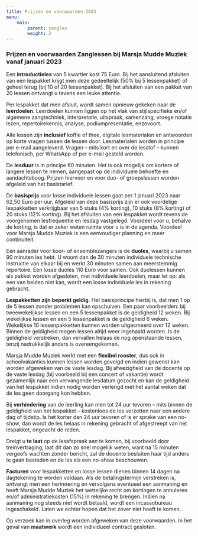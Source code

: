 ```yaml
---
title: Prijzen en voorwaarden 2023
menu:
    main:
        parent: zangles
        weight: 2
---
```

### Prijzen en voorwaarden Zanglessen bij Marsja Mudde Muziek vanaf januari 2023

Een **introductieles** van 5 kwartier kost 75 Euro. Bij het aansluitend afsluiten van een lespakket krijgt men deze gedeeltelijk (50% bij 5 lessenpakket) of geheel terug (bij 10 of 20 lessenpakket). Bij het afsluiten van een pakket van 20 lessen ontvangt u tevens een leuke attentie.

Per lespakket dat men afsluit, wordt samen opnieuw gekeken naar de **leerdoelen**. Leerdoelen kunnen liggen op het vlak van stijlspecifieke en/of algemene zangtechniek, interpretatie, uitspraak, samenzang, vroege notatie lezen, repertoirekennis, analyse, podiumpresentatie, enzovoort.

Alle lessen zijn **inclusief** koffie of thee, digitale lesmaterialen en antwoorden op korte vragen tussen de lessen door. Lesmaterialen worden in principe per e-mail aangeleverd. Vragen – mits kort en over de lesstof – kunnen telefonisch, per WhatsApp of per e-mail gesteld worden. 

De **lesduur** is in principe 60 minuten. Het is ook mogelijk om kortere of langere lessen te nemen, aangepast op de individuele behoefte en aandachtsboog. Prijzen hiervoor en voor duo- of groepslessen worden afgeleid van het basistarief. 

De **basisprijs** voor losse individuele lessen gaat per 1 januari 2023 naar 62,50 Euro per uur. Afgeleid van deze basisprijs zijn er ook voordelige lespakketten verkrijgbaar van 5 stuks (4% korting), 10 stuks (8% korting) of 20 stuks (12% korting). Bij het afsluiten van een lespakket wordt tevens de voorgenomen lesfrequentie en lesdag vastgelegd. Voordeel voor u, behalve de korting, is dat er zeker weten ruimte voor u is in de agenda. Voordeel voor Marsja Mudde Muziek is een eenvoudiger planning en meer continuiteit.

Een aanrader voor koor- of ensemblezangers is de **duoles**, waarbij u samen 90 minuten les hebt. U woont dan de 30 minuten individuele technische instructie van elkaar bij en werkt 30 minuten samen aan meerstemmig repertoire. Een losse duoles 110 Euro voor samen. Ook duolessen kunnen als pakket worden afgesloten, met individuele leerdoelen, maar let op: als een van beiden niet kan, wordt een losse individuele les in rekening gebracht.

**Lespakketten zijn beperkt geldig**. Het basisprincipe hierbij is, dat men 1 op de 5 lessen zonder problemen kan opschuiven. Een paar voorbeelden: bij tweewekelijkse lessen en een 5 lessenpakket is de geldigheid 12 weken. Bij wekelijkse lessen en een 5 lessenpakket is de geldigheid 6 weken. Wekelijkse 10 lessenpakketten kunnen worden uitgesmeerd over 12 weken. Binnen de geldigheid mogen lessen altijd weer ingehaald worden. Is de geldigheid verstreken, dan vervallen helaas de nog openstaande lessen, tenzij nadrukkelijk anders is overeengekomen.

Marsja Mudde Muziek werkt met een **flexibel rooster**, dus ook in schoolvakanties kunnen lessen worden gevolgd en indien gewenst kan worden afgeweken van de vaste lesdag. Bij afwezigheid van de docente op de vaste lesdag (bij voorbeeld bij een concert of vakantie) wordt gezamenlijk naar een vervangende lesdatum gezocht en kan de geldigheid van het lespakket indien nodig worden verlengd met het aantal weken dat de les geen doorgang kon hebben. 

Bij **verhindering** van de leerling kan men tot 24 uur tevoren – mits binnen de geldigheid van het lespakket – kostenloos de les verzetten naar een andere dag of tijdstip. Is het korter dan 24 uur tevoren of is er sprake van een no-show, dan wordt de les helaas in rekening gebracht of afgestreept van het lespakket, ongeacht de reden. 

Dreigt u **te laat** op de lesafspraak aan te komen, bij voorbeeld door treinvertraging, laat dit dan zo snel mogelijk weten, want na 15 minuten vergeefs wachten zonder bericht, zal de docente besluiten haar tijd anders te gaan besteden en de les als een no-show beschouwen.

**Facturen** voor lespakketten en losse lessen dienen binnen 14 dagen na dagtekening te worden voldaan. Als de betalingstermijn verstreken is, ontvangt men een herinnering en vervolgens eventueel een aanmaning en heeft Marsja Mudde Muziek het wettelijke recht om kortingen te annuleren en/of administratiekosten (15%) in rekening te brengen. Indien na aanmaning nog steeds niet wordt betaald, wordt een incassobureau ingeschakeld. Laten we echter hopen dat het zover niet hoeft te komen.

Op verzoek kan in overleg worden afgeweken van deze voorwaarden. In het geval van **maatwerk** wordt een individueel contract gesloten.